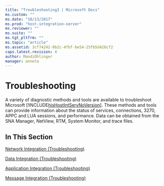 ```yaml
---
title: "Troubleshooting3 | Microsoft Docs"
ms.custom: ""
ms.date: "10/13/2017"
ms.prod: "host-integration-server"
ms.reviewer: ""
ms.suite: ""
ms.tgt_pltfrm: ""
ms.topic: "article"
ms.assetid: 3cf74242-9b2c-4fbf-be54-25fb5d420cf2
caps.latest.revision: 4
author: MandiOhlinger
manager: anneta
---
```

# Troubleshooting
A variety of diagnostic methods and tools are available to troubleshoot Microsoft [!INCLUDE[hisHostIntServNoVersion](../core/includes/hishostintservnoversion-md.md)]. These methods and tools can provide information about the status of services, connections, 3270, APPC and LUA sessions, and performance. Data can be obtained from the SNA Manager, NetView, RTM, System Monitor, and trace files.  
  
## In This Section  
 [Network Integration (Troubleshooting)](../core/network-integration-troubleshooting.md)  
  
 [Data Integration (Troubleshooting)](../core/data-integration-troubleshooting.md)  
  
 [Application Integration (Troubleshooting)](../core/application-integration-troubleshooting.md)  
  
 [Message Integration (Troubleshooting)](../core/message-integration-troubleshooting.md)